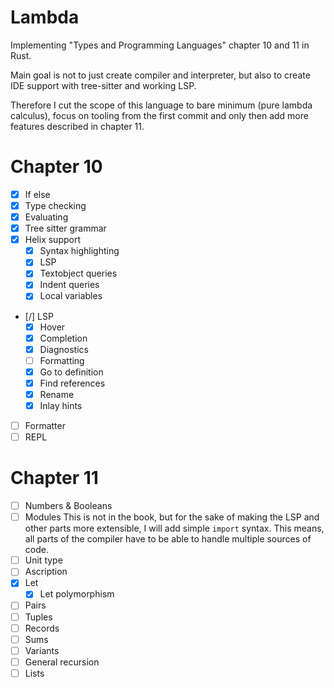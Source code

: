 # Lambda
Implementing "Types and Programming Languages" chapter 10 and 11 in Rust.

Main goal is not to just create compiler and interpreter, but also to create IDE support with tree-sitter and working LSP.

Therefore I cut the scope of this language to bare minimum (pure lambda calculus), focus on tooling from the first commit and only then add more features described in chapter 11.

# Chapter 10

* [x] If else
* [x] Type checking
* [x] Evaluating
* [x] Tree sitter grammar
* [x] Helix support
    * [x] Syntax highlighting
    * [x] LSP
    * [x] Textobject queries
    * [x] Indent queries
    * [x] Local variables
* [/] LSP
    * [x] Hover
    * [x] Completion
    * [x] Diagnostics
    * [ ] Formatting
    * [x] Go to definition
    * [x] Find references
    * [x] Rename
    * [x] Inlay hints
* [ ] Formatter
* [ ] REPL

# Chapter 11
* [ ] Numbers & Booleans
* [ ] Modules
    This is not in the book, but for the sake of making
    the LSP and other parts more extensible, I will add
    simple `import` syntax. This means, all parts of the compiler have to be 
    able to handle multiple sources of code.
* [ ] Unit type
* [ ] Ascription
* [x] Let
    * [x] Let polymorphism
* [ ] Pairs
* [ ] Tuples
* [ ] Records
* [ ] Sums
* [ ] Variants
* [ ] General recursion
* [ ] Lists
